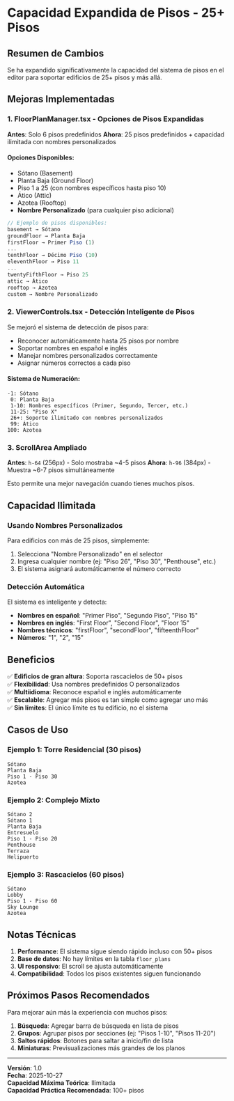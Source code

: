 # Capacidad Expandida de Pisos - 25+ Pisos

## Resumen de Cambios

Se ha expandido significativamente la capacidad del sistema de pisos en el editor para soportar edificios de 25+ pisos y más allá.

## Mejoras Implementadas

### 1. **FloorPlanManager.tsx** - Opciones de Pisos Expandidas

**Antes**: Solo 6 pisos predefinidos
**Ahora**: 25 pisos predefinidos + capacidad ilimitada con nombres personalizados

#### Opciones Disponibles:
- Sótano (Basement)
- Planta Baja (Ground Floor)
- Piso 1 a 25 (con nombres específicos hasta piso 10)
- Ático (Attic)
- Azotea (Rooftop)
- **Nombre Personalizado** (para cualquier piso adicional)

```typescript
// Ejemplo de pisos disponibles:
basement → Sótano
groundFloor → Planta Baja
firstFloor → Primer Piso (1)
...
tenthFloor → Décimo Piso (10)
eleventhFloor → Piso 11
...
twentyFifthFloor → Piso 25
attic → Ático
rooftop → Azotea
custom → Nombre Personalizado
```

### 2. **ViewerControls.tsx** - Detección Inteligente de Pisos

Se mejoró el sistema de detección de pisos para:
- Reconocer automáticamente hasta 25 pisos por nombre
- Soportar nombres en español e inglés
- Manejar nombres personalizados correctamente
- Asignar números correctos a cada piso

#### Sistema de Numeración:
```
-1: Sótano
 0: Planta Baja
 1-10: Nombres específicos (Primer, Segundo, Tercer, etc.)
 11-25: "Piso X"
 26+: Soporte ilimitado con nombres personalizados
 99: Ático
100: Azotea
```

### 3. **ScrollArea Ampliado**

**Antes**: `h-64` (256px) - Solo mostraba ~4-5 pisos
**Ahora**: `h-96` (384px) - Muestra ~6-7 pisos simultáneamente

Esto permite una mejor navegación cuando tienes muchos pisos.

## Capacidad Ilimitada

### Usando Nombres Personalizados

Para edificios con más de 25 pisos, simplemente:
1. Selecciona "Nombre Personalizado" en el selector
2. Ingresa cualquier nombre (ej: "Piso 26", "Piso 30", "Penthouse", etc.)
3. El sistema asignará automáticamente el número correcto

### Detección Automática

El sistema es inteligente y detecta:
- **Nombres en español**: "Primer Piso", "Segundo Piso", "Piso 15"
- **Nombres en inglés**: "First Floor", "Second Floor", "Floor 15"
- **Nombres técnicos**: "firstFloor", "secondFloor", "fifteenthFloor"
- **Números**: "1", "2", "15"

## Beneficios

✅ **Edificios de gran altura**: Soporta rascacielos de 50+ pisos  
✅ **Flexibilidad**: Usa nombres predefinidos O personalizados  
✅ **Multiidioma**: Reconoce español e inglés automáticamente  
✅ **Escalable**: Agregar más pisos es tan simple como agregar uno más  
✅ **Sin límites**: El único límite es tu edificio, no el sistema  

## Casos de Uso

### Ejemplo 1: Torre Residencial (30 pisos)
```
Sótano
Planta Baja
Piso 1 - Piso 30
Azotea
```

### Ejemplo 2: Complejo Mixto
```
Sótano 2
Sótano 1
Planta Baja
Entresuelo
Piso 1 - Piso 20
Penthouse
Terraza
Helipuerto
```

### Ejemplo 3: Rascacielos (60 pisos)
```
Sótano
Lobby
Piso 1 - Piso 60
Sky Lounge
Azotea
```

## Notas Técnicas

1. **Performance**: El sistema sigue siendo rápido incluso con 50+ pisos
2. **Base de datos**: No hay límites en la tabla `floor_plans`
3. **UI responsivo**: El scroll se ajusta automáticamente
4. **Compatibilidad**: Todos los pisos existentes siguen funcionando

## Próximos Pasos Recomendados

Para mejorar aún más la experiencia con muchos pisos:
1. **Búsqueda**: Agregar barra de búsqueda en lista de pisos
2. **Grupos**: Agrupar pisos por secciones (ej: "Pisos 1-10", "Pisos 11-20")
3. **Saltos rápidos**: Botones para saltar a inicio/fin de lista
4. **Miniaturas**: Previsualizaciones más grandes de los planos

---

**Versión**: 1.0  
**Fecha**: 2025-10-27  
**Capacidad Máxima Teórica**: Ilimitada  
**Capacidad Práctica Recomendada**: 100+ pisos
